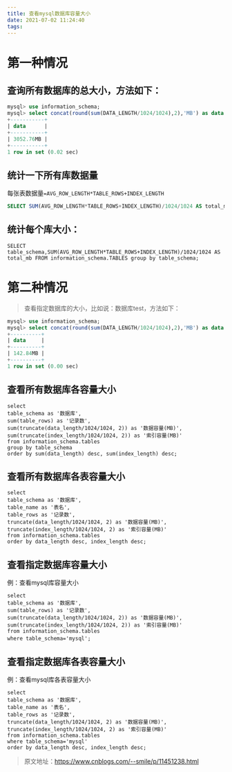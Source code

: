 ```yaml
---
title: 查看mysql数据库容量大小
date: 2021-07-02 11:24:40
tags:
---
```


# 第一种情况

## 查询所有数据库的总大小，方法如下：

```sql
mysql> use information_schema;
mysql> select concat(round(sum(DATA_LENGTH/1024/1024),2),'MB') as data from TABLES;
+-----------+
| data      |
+-----------+
| 3052.76MB |
+-----------+
1 row in set (0.02 sec)
```

<!-- more -->

## 统计一下所有库数据量 
每张表数据量`=AVG_ROW_LENGTH*TABLE_ROWS+INDEX_LENGTH`
```sql
SELECT SUM(AVG_ROW_LENGTH*TABLE_ROWS+INDEX_LENGTH)/1024/1024 AS total_mb FROM information_schema.TABLES 
```
## 统计每个库大小：
```
SELECT table_schema,SUM(AVG_ROW_LENGTH*TABLE_ROWS+INDEX_LENGTH)/1024/1024 AS total_mb FROM information_schema.TABLES group by table_schema;  
```

# 第二种情况

>查看指定数据库的大小，比如说：数据库test，方法如下：

```sql
mysql> use information_schema;
mysql> select concat(round(sum(DATA_LENGTH/1024/1024),2),'MB') as data from TABLES where table_schema='test';
+----------+
| data     |
+----------+
| 142.84MB |
+----------+
1 row in set (0.00 sec)
```
## 查看所有数据库各容量大小
```
select
table_schema as '数据库',
sum(table_rows) as '记录数',
sum(truncate(data_length/1024/1024, 2)) as '数据容量(MB)',
sum(truncate(index_length/1024/1024, 2)) as '索引容量(MB)'
from information_schema.tables
group by table_schema
order by sum(data_length) desc, sum(index_length) desc;
```
## 查看所有数据库各表容量大小
```
select
table_schema as '数据库',
table_name as '表名',
table_rows as '记录数',
truncate(data_length/1024/1024, 2) as '数据容量(MB)',
truncate(index_length/1024/1024, 2) as '索引容量(MB)'
from information_schema.tables
order by data_length desc, index_length desc;
```
## 查看指定数据库容量大小
例：查看mysql库容量大小
```
select
table_schema as '数据库',
sum(table_rows) as '记录数',
sum(truncate(data_length/1024/1024, 2)) as '数据容量(MB)',
sum(truncate(index_length/1024/1024, 2)) as '索引容量(MB)'
from information_schema.tables
where table_schema='mysql';　
```
## 查看指定数据库各表容量大小
例：查看mysql库各表容量大小
```
select
table_schema as '数据库',
table_name as '表名',
table_rows as '记录数',
truncate(data_length/1024/1024, 2) as '数据容量(MB)',
truncate(index_length/1024/1024, 2) as '索引容量(MB)'
from information_schema.tables
where table_schema='mysql'
order by data_length desc, index_length desc;
```


> 原文地址：https://www.cnblogs.com/--smile/p/11451238.html